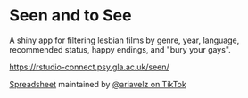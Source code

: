 # Seen and to See

A shiny app for filtering lesbian films by genre, year, language, recommended status, happy endings, and "bury your gays".

<https://rstudio-connect.psy.gla.ac.uk/seen/>

<a href='https://docs.google.com/spreadsheets/d/16aZ78_QicXs6fn1fsLJefestSMpRAqjPLAVYrTBIFVc/'>Spreadsheet</a> maintained by <a href='https://www.tiktok.com/@ariavelz'>@ariavelz on TikTok</a>
